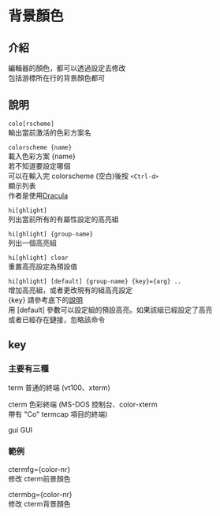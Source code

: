 # 背景顏色

## 介紹

編輯器的顏色，都可以透過設定去修改  
包括游標所在行的背景顏色都可

## 說明

`colo[rscheme]`  
輸出當前激活的色彩方案名

`colorscheme {name}`  
載入色彩方案 {name}  
若不知道要設定哪個  
可以在輸入完 colorscheme \(空白\)後按 `<Ctrl-d>`  
顯示列表  
作者是使用[Dracula](../wai-gua-tui-jian/wai-guan/dracula.md)

`hi[ghlight]`  
列出當前所有的有屬性設定的高亮組

`hi[ghlight] {group-name}`  
列出一個高亮組

`hi[ghlight] clear`  
重置高亮設定為預設值

`hi[ghlight] [default] {group-name} {key}={arg} ..`  
增加高亮組，或者更改現有的組高亮設定  
{key} 請參考底下的[說明](bei-jing-yan-se.md#key)  
用 \[default\] 參數可以設定組的預設高亮。如果該組已經設定了高亮  
或者已經存在鏈接，忽略該命令

## key

### 主要有三種

term 普通的終端 \(vt100、xterm\)

cterm 色彩終端 \(MS-DOS 控制台、color-xterm  
帶有 "Co" termcap 項目的終端\)

gui GUI

### 範例

ctermfg={color-nr}  
修改 cterm前景顏色

ctermbg={color-nr}  
修改 cterm背景顏色







